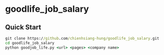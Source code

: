 # goodlife_job_salary
## Quick Start
```cmd
git clone https://github.com/chienhsiang-hung/goodlife_job_salary.git
cd goodlife_job_salary
python goodjob_life.py <url> <pages> <company name>
```

